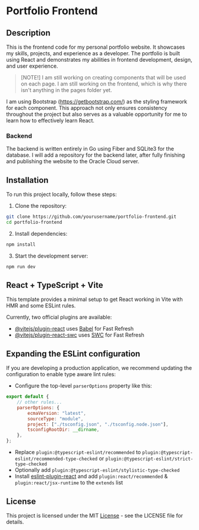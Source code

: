 # Portfolio Frontend

## Description

This is the frontend code for my personal portfolio website. It showcases my skills, projects, and experience as a developer. The portfolio is built using React and demonstrates my abilities in frontend development, design, and user experience.

> [NOTE!] I am still working on creating components that will be used on each page. I am still working on the frontend, which is why there isn't anything in the pages folder yet.

I am using Bootstrap (https://getbootstrap.com/) as the styling framework for each component. This approach not only ensures consistency throughout the project but also serves as a valuable opportunity for me to learn how to effectively learn React.

### Backend

The backend is written entirely in Go using Fiber and SQLite3 for the database. I will add a repository for the backend later, after fully finishing and publishing the website to the Oracle Cloud server.

## Installation

To run this project locally, follow these steps:

1. Clone the repository:

```bash
git clone https://github.com/yourusername/portfolio-frontend.git
cd portfolio-frontend
```

2. Install dependencies:

```bash
npm install
```

3. Start the development server:

```bash
npm run dev
```

## React + TypeScript + Vite

This template provides a minimal setup to get React working in Vite with HMR and some ESLint rules.

Currently, two official plugins are available:

-   [@vitejs/plugin-react](https://github.com/vitejs/vite-plugin-react/blob/main/packages/plugin-react/README.md) uses [Babel](https://babeljs.io/) for Fast Refresh
-   [@vitejs/plugin-react-swc](https://github.com/vitejs/vite-plugin-react-swc) uses [SWC](https://swc.rs/) for Fast Refresh

## Expanding the ESLint configuration

If you are developing a production application, we recommend updating the configuration to enable type aware lint rules:

-   Configure the top-level `parserOptions` property like this:

```js
export default {
    // other rules...
    parserOptions: {
        ecmaVersion: "latest",
        sourceType: "module",
        project: ["./tsconfig.json", "./tsconfig.node.json"],
        tsconfigRootDir: __dirname,
    },
};
```

-   Replace `plugin:@typescript-eslint/recommended` to `plugin:@typescript-eslint/recommended-type-checked` or `plugin:@typescript-eslint/strict-type-checked`
-   Optionally add `plugin:@typescript-eslint/stylistic-type-checked`
-   Install [eslint-plugin-react](https://github.com/jsx-eslint/eslint-plugin-react) and add `plugin:react/recommended` & `plugin:react/jsx-runtime` to the `extends` list

## License

This project is licensed under the MIT [License](LICENSE) - see the LICENSE file for details.
